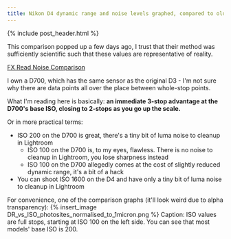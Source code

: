 ```yaml
---
title: Nikon D4 dynamic range and noise levels graphed, compared to older siblings
---
```


{% include post_header.html %}

This comparison popped up a few days ago, I trust that their method was sufficiently scientific such that these values are representative of reality.

[FX Read Noise Comparison](http://home.comcast.net/~NikonD70/GeneralTopics/Sensors_&_Raw/FX_Read_Noise_Comparison.htm)

I own a D700, which has the same sensor as the original D3 - I'm not sure why there are data points all over the place between whole-stop points.

What I'm reading here is basically: **an immediate 3-stop advantage at the D700's base ISO, closing to 2-stops as you go up the scale.**

Or in more practical terms:

 - ISO 200 on the D700 is great, there's a tiny bit of luma noise to cleanup in Lightroom
     - ISO 100 on the D700 is, to my eyes, flawless. There is no noise to cleanup in Lightroom, you lose sharpness instead
     - ISO 100 on the D700 allegedly comes at the cost of slightly reduced dynamic range, it's a bit of a hack
 - You can shoot ISO 1600 on the D4 and have only a tiny bit of luma noise to cleanup in Lightroom

For convenience, one of the comparison graphs (it'll look weird due to alpha transparency):
{% insert_image DR_vs_ISO_photosites_normalised_to_1micron.png %}
Caption: ISO values are full stops, starting at ISO 100 on the left side. You can see that most models' base ISO is 200.

